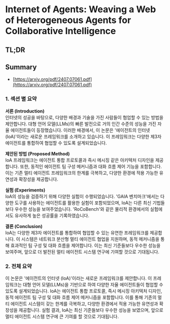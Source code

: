 # Internet of Agents: Weaving a Web of Heterogeneous Agents for Collaborative Intelligence
## TL;DR
## Summary
- [https://arxiv.org/pdf/2407.07061.pdf](https://arxiv.org/pdf/2407.07061.pdf)

### 1. 섹션 별 요약

**서론 (Introduction)**  
인터넷의 성공을 바탕으로, 다양한 배경과 기술을 가진 사람들이 협업할 수 있는 방법을 제안합니다. 대형 언어 모델(LLMs)의 빠른 발전으로 거의 인간 수준의 성능을 가진 자율 에이전트들이 등장했습니다. 이러한 배경에서, 이 논문은 '에이전트의 인터넷 (IoA)'이라는 새로운 프레임워크를 소개하고 있습니다. 이 프레임워크는 다양한 제3자 에이전트를 통합하여 협업할 수 있도록 설계되었습니다.

**제안된 방법 (Proposed Method)**  
IoA 프레임워크는 에이전트 통합 프로토콜과 즉시 메시징 같은 아키텍처 디자인을 제공합니다. 또한, 동적인 에이전트 팀 구성 메커니즘과 대화 흐름 제어 기능을 포함합니다. 이는 기존 멀티 에이전트 프레임워크의 한계를 극복하고, 다양한 환경에 적용 가능한 유연성과 확장성을 제공합니다.

**실험 (Experiments)**  
IoA의 성능을 검증하기 위해 다양한 실험이 수행되었습니다. 'GAIA 벤치마크'에서는 다양한 도구를 사용하는 에이전트를 활용한 실험이 포함되었으며, IoA는 다른 최신 기법들보다 우수한 성능을 보여주었습니다. 'RoCoBench'와 같은 물리적 환경에서의 실험에서도 유사하게 높은 성공률을 기록하였습니다.

**결론 (Conclusion)**  
IoA는 다양한 제3자 에이전트를 통합하여 협업할 수 있는 유연한 프레임워크를 제공합니다. 이 시스템은 네트워크 분산형 멀티 에이전트 협업을 지원하며, 동적 메커니즘을 통해 효과적인 팀 구성 및 대화 흐름을 제어합니다. 이는 최신 기준들보다 우수한 성능을 보여주며, 앞으로 더 발전된 멀티 에이전트 시스템 연구에 기여할 것으로 기대됩니다.

### 2. 전체 요약

이 논문은 '에이전트의 인터넷 (IoA)'이라는 새로운 프레임워크를 제안합니다. 이 프레임워크는 대형 언어 모델(LLMs)을 기반으로 하여 다양한 자율 에이전트들이 협업할 수 있도록 설계되었습니다. IoA는 에이전트 통합 프로토콜, 즉시 메시징 아키텍처 디자인, 동적 에이전트 팀 구성 및 대화 흐름 제어 메커니즘을 포함합니다. 이를 통해 기존의 멀티 에이전트 시스템이 갖는 한계를 극복하고, 다양한 환경에서 적용 가능한 유연성과 확장성을 제공합니다. 실험 결과, IoA는 최신 기준들보다 우수한 성능을 보였으며, 앞으로 멀티 에이전트 시스템 연구에 큰 기여를 할 것으로 기대됩니다.